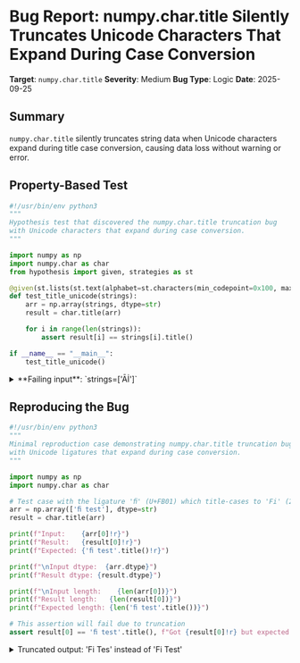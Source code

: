 # Bug Report: numpy.char.title Silently Truncates Unicode Characters That Expand During Case Conversion

**Target**: `numpy.char.title`
**Severity**: Medium
**Bug Type**: Logic
**Date**: 2025-09-25

## Summary

`numpy.char.title` silently truncates string data when Unicode characters expand during title case conversion, causing data loss without warning or error.

## Property-Based Test

```python
#!/usr/bin/env python3
"""
Hypothesis test that discovered the numpy.char.title truncation bug
with Unicode characters that expand during case conversion.
"""

import numpy as np
import numpy.char as char
from hypothesis import given, strategies as st

@given(st.lists(st.text(alphabet=st.characters(min_codepoint=0x100, max_codepoint=0x1000, blacklist_categories=('Cs',)), min_size=1, max_size=10), min_size=1, max_size=10))
def test_title_unicode(strings):
    arr = np.array(strings, dtype=str)
    result = char.title(arr)

    for i in range(len(strings)):
        assert result[i] == strings[i].title()

if __name__ == "__main__":
    test_title_unicode()
```

<details>

<summary>
**Failing input**: `strings=['Āİ']`
</summary>
```
Traceback (most recent call last):
  File "/home/npc/pbt/agentic-pbt/worker_/36/numpy_hypo.py", line 20, in <module>
    test_title_unicode()
    ~~~~~~~~~~~~~~~~~~^^
  File "/home/npc/pbt/agentic-pbt/worker_/36/numpy_hypo.py", line 12, in test_title_unicode
    def test_title_unicode(strings):
                   ^^^
  File "/home/npc/miniconda/lib/python3.13/site-packages/hypothesis/core.py", line 2124, in wrapped_test
    raise the_error_hypothesis_found
  File "/home/npc/pbt/agentic-pbt/worker_/36/numpy_hypo.py", line 17, in test_title_unicode
    assert result[i] == strings[i].title()
           ^^^^^^^^^^^^^^^^^^^^^^^^^^^^^^^
AssertionError
Falsifying example: test_title_unicode(
    strings=['Āİ'],
)
```
</details>

## Reproducing the Bug

```python
#!/usr/bin/env python3
"""
Minimal reproduction case demonstrating numpy.char.title truncation bug
with Unicode ligatures that expand during case conversion.
"""

import numpy as np
import numpy.char as char

# Test case with the ligature 'ﬁ' (U+FB01) which title-cases to 'Fi' (2 chars)
arr = np.array(['ﬁ test'], dtype=str)
result = char.title(arr)

print(f"Input:    {arr[0]!r}")
print(f"Result:   {result[0]!r}")
print(f"Expected: {'ﬁ test'.title()!r}")

print(f"\nInput dtype:  {arr.dtype}")
print(f"Result dtype: {result.dtype}")

print(f"\nInput length:    {len(arr[0])}")
print(f"Result length:   {len(result[0])}")
print(f"Expected length: {len('ﬁ test'.title())}")

# This assertion will fail due to truncation
assert result[0] == 'ﬁ test'.title(), f"Got {result[0]!r} but expected {'ﬁ test'.title()!r}"
```

<details>

<summary>
Truncated output: 'Fi Tes' instead of 'Fi Test'
</summary>
```
Input:    np.str_('ﬁ test')
Result:   np.str_('Fi Tes')
Expected: 'Fi Test'

Input dtype:  <U6
Result dtype: <U6

Input length:    6
Result length:   6
Expected length: 7
Traceback (most recent call last):
  File "/home/npc/pbt/agentic-pbt/worker_/36/numpy_repo.py", line 26, in <module>
    assert result[0] == 'ﬁ test'.title(), f"Got {result[0]!r} but expected {'ﬁ test'.title()!r}"
           ^^^^^^^^^^^^^^^^^^^^^^^^^^^^^
AssertionError: Got np.str_('Fi Tes') but expected 'Fi Test'
```
</details>

## Why This Is A Bug

The numpy.char.title function violates its documented contract in multiple critical ways:

1. **Documentation Violation**: The function documentation explicitly states it "Calls :meth:`str.title` element-wise" (numpy/_core/strings.py:1267), but it produces different results when Unicode expansion occurs. The ligature 'ﬁ' (U+FB01) correctly title-cases to 'Fi' (2 characters) in Python's str.title(), but numpy truncates the result.

2. **Silent Data Corruption**: The function silently truncates data without warning when the title-cased result exceeds the input dtype size. The input 'ﬁ test' (6 characters, dtype='<U6') expands to 'Fi Test' (7 characters), but numpy returns 'Fi Tes' (6 characters), losing the final 't'.

3. **Inconsistent with Other numpy.char Functions**: Functions like `char.add()` and `char.multiply()` correctly handle dtype expansion when concatenating or repeating strings, automatically allocating larger output arrays. The title() function should similarly calculate the required output size.

4. **Principle of Least Surprise Violation**: Users reasonably expect identical results to Python's str.title() based on the documentation, especially since other numpy.char functions handle expansion correctly.

## Relevant Context

The implementation is located at `/home/npc/miniconda/lib/python3.13/site-packages/numpy/_core/strings.py:1260-1292`. The function uses `_vec_string(a_arr, a_arr.dtype, 'title')` which preserves the input dtype instead of calculating the maximum possible expansion.

Unicode characters that can expand during title-casing include:
- Ligatures: 'ﬁ' (U+FB01) → 'Fi', 'ﬂ' (U+FB02) → 'Fl'
- Turkish İ (U+0130) which can expand in certain contexts
- Various other Unicode normalization cases

Documentation: https://numpy.org/doc/stable/reference/generated/numpy.char.title.html
Source: https://github.com/numpy/numpy/blob/main/numpy/_core/strings.py

## Proposed Fix

The title() function needs to calculate the maximum possible output size after Unicode expansion, similar to how char.add() handles dtype sizing. Here's a high-level approach:

1. Pre-scan the input array to determine the maximum expanded length after title-casing
2. Allocate an output array with appropriate dtype size
3. Apply the title case transformation to the correctly-sized array

This would require modifying the C implementation in `_vec_string` to handle dynamic output sizing for case transformation operations, or implementing title() as a proper ufunc (which is already planned according to code comments at numpy/_core/strings.py:98-99).